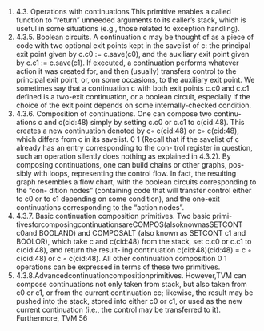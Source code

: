 1. 4.3. Operations with continuations
This primitive enables a called function to “return” unneeded arguments to
its caller’s stack, which is useful in some situations (e.g., those related to
exception handling).
1. 4.3.5. Boolean circuits. A continuation c may be thought of as a piece
of code with two optional exit points kept in the savelist of c: the principal
exit point given by c.c0 := c.save(c0), and the auxiliary exit point given
by c.c1 := c.save(c1). If executed, a continuation performs whatever action
it was created for, and then (usually) transfers control to the principal exit
point, or, on some occasions, to the auxiliary exit point. We sometimes say
that a continuation c with both exit points c.c0 and c.c1 defined is a two-exit
continuation, or a boolean circuit, especially if the choice of the exit point
depends on some internally-checked condition.
1. 4.3.6. Composition of continuations. One can compose two continu-
ations c and c(cid:48) simply by setting c.c0 or c.c1 to c(cid:48). This creates a new
continuation denoted by c◦ c(cid:48) or c◦ c(cid:48), which differs from c in its savelist.
0 1
(Recall that if the savelist of c already has an entry corresponding to the con-
trol register in question, such an operation silently does nothing as explained
in 4.3.2).
By composing continuations, one can build chains or other graphs, pos-
sibly with loops, representing the control flow. In fact, the resulting graph
resembles a flow chart, with the boolean circuits corresponding to the “con-
dition nodes” (containing code that will transfer control either to c0 or to c1
depending on some condition), and the one-exit continuations corresponding
to the “action nodes”.
1. 4.3.7. Basic continuation composition primitives. Two basic primi-
tivesforcomposingcontinuationsareCOMPOS(alsoknownasSETCONT c0and
BOOLAND) and COMPOSALT (also known as SETCONT c1 and BOOLOR), which
take c and c(cid:48) from the stack, set c.c0 or c.c1 to c(cid:48), and return the result-
ing continuation c(cid:48)(cid:48) = c ◦ c(cid:48) or c ◦ c(cid:48). All other continuation composition
0 1
operations can be expressed in terms of these two primitives.
1. 4.3.8.Advancedcontinuationcompositionprimitives. However,TVM
can compose continuations not only taken from stack, but also taken from
c0 or c1, or from the current continuation cc; likewise, the result may be
pushed into the stack, stored into either c0 or c1, or used as the new current
continuation (i.e., the control may be transferred to it). Furthermore, TVM
56

